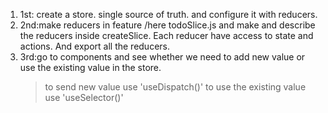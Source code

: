 1. 1st: create a store. single source of truth. and configure it with reducers.
2. 2nd:make reducers in feature /here todoSlice.js and make and describe the reducers inside createSlice. Each reducer have access to state and actions. And export all the reducers.
3. 3rd:go to components and see whether we need to add new value or use the existing value in the store.
   > to send new value use 'useDispatch()'
   > to use the existing value use 'useSelector()'
